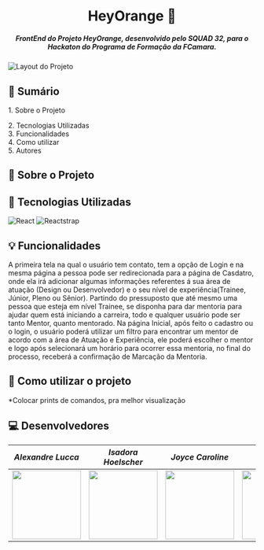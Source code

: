 <h1 align="center">HeyOrange 🍊</h1>
<h5 align="center">FrontEnd do Projeto HeyOrange, desenvolvido pelo SQUAD 32, para o Hackaton do Programa de Formação da FCamara.</h5>

<img src = "https://cdn.discordapp.com/attachments/958876722193895484/964352798487638026/Captura_de_tela_de_2022-04-14_23-12-23.png" alt="Layout do Projeto">


## :mega: Sumário
<div>
  <a>1. Sobre o Projeto</a>  
  
  <a>2. Tecnologias Utilizadas</a>  
  <a>3. Funcionalidades</a>  
  <a>4. Como utilizar</a>   
  <a>5. Autores</a>
</div>


## :memo: Sobre o Projeto


## :floppy_disk: Tecnologias Utilizadas
![React](https://img.shields.io/badge/react-%23563D7C.svg?style=for-the-badge&logo=react&logoColor=white)
![Reactstrap](https://img.shields.io/badge/reactstrap-%23323330.svg?style=for-the-badge&logo=reactstrap&logoColor=%23F7DF1E)
  



## :bulb: Funcionalidades
  A primeira tela na qual o usuário tem contato, tem a opção de Login e na mesma página a pessoa pode ser redirecionada para a página de Casdatro, onde ela irá adicionar algumas informações referentes á sua área de atuação (Design ou Desenvolvedor) e o seu nível de experiência(Trainee, Júnior, Pleno ou Sênior). Partindo do pressuposto que até mesmo uma pessoa que esteja em nível Trainee, se disponha para dar mentoria para ajudar quem está iniciando a carreira, todo e qualquer usuário pode ser tanto Mentor, quanto mentorado.
  Na página Inicial, após feito o cadastro ou o login, o usuário poderá utilizar um filtro para encontrar um mentor de acordo com a área de Atuação e Experiência, ele poderá escolher o mentor e logo após selecionará um horário para ocorrer essa mentoria, no final do processo, receberá a confirmação de Marcação da Mentoria.



## :pushpin: Como utilizar o projeto
  *Colocar prints de comandos, pra melhor visualização
  



## :computer: Desenvolvedores
|_Alexandre Lucca_|_Isadora Hoelscher_|_Joyce Caroline_|_Ruan Dias_|
|---|---|---|---|
|<img src="https://github.com/alexamorim17.png" width="140">|<img src="https://github.com/isahoelscher.png" width="140">|<img src="https://github.com/joyce-caroline.png" width="140">|<img src="https://github.com/ruandias.png" width="140">
  


